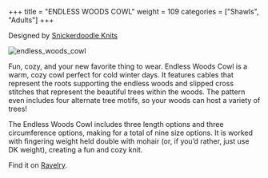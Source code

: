 +++
title = "ENDLESS WOODS COWL"
weight = 109
categories = ["Shawls", "Adults"]
+++

Designed by [Snickerdoodle Knits](https://www.ravelry.com/designers/snickerdoodle-knits)

![endless_woods_cowl](/images/endless_woods_cowl.webp)

Fun, cozy, and your new favorite thing to wear. Endless Woods Cowl is a warm, cozy cowl perfect for cold winter days. It features cables that represent the roots supporting the endless woods and slipped cross stitches that represent the beautiful trees within the woods. The pattern even includes four alternate tree motifs, so your woods can host a variety of trees!

<!--more-->

The Endless Woods Cowl includes three length options and three circumference options, making for a total of nine size options. It is worked with fingering weight held double with mohair (or, if you’d rather, just use DK weight), creating a fun and cozy knit.

Find it on [Ravelry](https://www.ravelry.com/patterns/library/endless-woods-cowl).